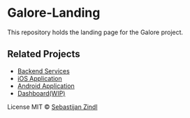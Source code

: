 # Galore-Landing

This repository holds the landing page for the Galore project.

## Related Projects

- [Backend Services](https://github.com/m1thrandir225/galore-services)
- [iOS Application](https://github.com/m1thrandir225/galore-ios)
- [Android Application](https://github.com/m1thrandir225/galore-android)
- [Dashboard(WIP)](https://github.com/m1thrandir225/galore-dashboard)

License MIT © [Sebastijan Zindl]()
